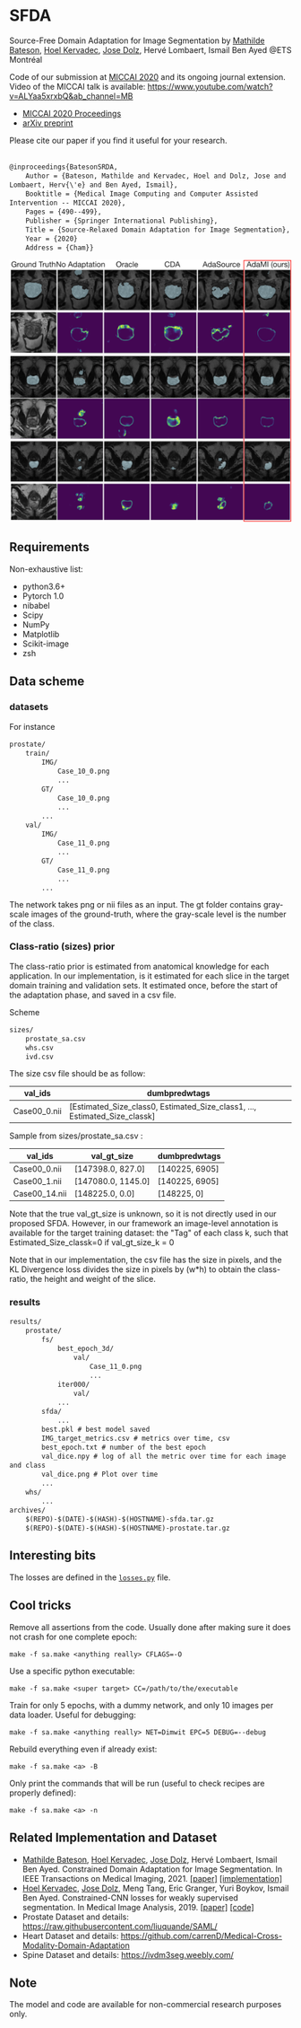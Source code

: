 # SFDA
Source-Free Domain Adaptation for Image Segmentation
by [Mathilde Bateson](https://github.com/mathilde-b), [Hoel Kervadec](https://github.com/HKervadec), [Jose Dolz](https://github.com/josedolz), Hervé Lombaert, Ismail Ben Ayed @ETS Montréal

Code of our submission at [MICCAI 2020](https://link.springer.com/chapter/10.1007/978-3-030-59710-8_48) and its ongoing journal extension. Video of the MICCAI talk is available: 
https://www.youtube.com/watch?v=ALYaa5xrxbQ&ab_channel=MB

* [MICCAI 2020 Proceedings](https://link.springer.com/chapter/10.1007/978-3-030-59710-8_48)
* [arXiv preprint](https://arxiv.org/abs/2005.03697)

Please cite our paper if you find it useful for your research.

```

@inproceedings{BatesonSRDA,
	Author = {Bateson, Mathilde and Kervadec, Hoel and Dolz, Jose and Lombaert, Herv{\'e} and Ben Ayed, Ismail},
	Booktitle = {Medical Image Computing and Computer Assisted Intervention -- MICCAI 2020},
	Pages = {490--499},
	Publisher = {Springer International Publishing},
	Title = {Source-Relaxed Domain Adaptation for Image Segmentation},
	Year = {2020}
    Address = {Cham}}

```

![Visual comparison](seg_pro3.png)


## Requirements
Non-exhaustive list:
* python3.6+
* Pytorch 1.0
* nibabel
* Scipy
* NumPy
* Matplotlib
* Scikit-image
* zsh

## Data scheme
### datasets
For instance
```
prostate/
    train/
        IMG/
            Case_10_0.png
            ...
        GT/
            Case_10_0.png
            ...
        ...
    val/
        IMG/
            Case_11_0.png
            ...
        GT/
            Case_11_0.png
            ...
        ...
```
The network takes png or nii files as an input. The gt folder contains gray-scale images of the ground-truth, where the gray-scale level is the number of the class.

### Class-ratio (sizes) prior
The class-ratio prior is estimated from anatomical knowledge for each application. In our implementation, is it estimated for each slice in the target domain training and validation sets. It estimated once, before the start of the adaptation phase, and saved in a csv file. 

Scheme
```
sizes/
    prostate_sa.csv
    whs.csv
    ivd.csv
```
The size csv file should be as follow:

| val_ids | dumbpredwtags
| ------------- | ------------- |
| Case00_0.nii | [Estimated_Size_class0, Estimated_Size_class1, ..., Estimated_Size_classk]

Sample from sizes/prostate_sa.csv :

| val_ids  | val_gt_size | dumbpredwtags
| ------------- | ------------- |------------- |
| Case00_0.nii  | [147398.0, 827.0]  | [140225, 6905]
| Case00_1.nii  | [147080.0, 1145.0]  | [140225, 6905]
| Case00_14.nii  | [148225.0, 0.0] | [148225, 0]

Note that the true val_gt_size is unknown, so it is not directly used in our proposed SFDA. However, in our framework an image-level annotation is available for the target training dataset: the "Tag" of each class k, such that Estimated_Size_classk=0 if val_gt_size_k = 0

Note that in our implementation, the csv file has the size in pixels, and the KL Divergence loss divides the size in pixels by (w*h) to obtain the class-ratio, the height and weight of the slice.

### results
```
results/
    prostate/
        fs/
            best_epoch_3d/
                val/
                    Case_11_0.png
                    ...
            iter000/
                val/
            ...
        sfda/
            ...
        best.pkl # best model saved
        IMG_target_metrics.csv # metrics over time, csv
        best_epoch.txt # number of the best epoch
        val_dice.npy # log of all the metric over time for each image and class
        val_dice.png # Plot over time
        ...
    whs/
        ...
archives/
    $(REPO)-$(DATE)-$(HASH)-$(HOSTNAME)-sfda.tar.gz
    $(REPO)-$(DATE)-$(HASH)-$(HOSTNAME)-prostate.tar.gz
```
## Interesting bits
The losses are defined in the [`losses.py`](losses.py) file. 

## Cool tricks
Remove all assertions from the code. Usually done after making sure it does not crash for one complete epoch:
```
make -f sa.make <anything really> CFLAGS=-O
```

Use a specific python executable:
```
make -f sa.make <super target> CC=/path/to/the/executable
```

Train for only 5 epochs, with a dummy network, and only 10 images per data loader. Useful for debugging:
```
make -f sa.make <anything really> NET=Dimwit EPC=5 DEBUG=--debug
```

Rebuild everything even if already exist:
```
make -f sa.make <a> -B
```

Only print the commands that will be run (useful to check recipes are properly defined):
```
make -f sa.make <a> -n
```


## Related Implementation and Dataset
* [Mathilde Bateson](https://github.com/mathilde-b), [Hoel Kervadec](https://github.com/HKervadec), [Jose Dolz](https://github.com/josedolz), Hervé Lombaert, Ismail Ben Ayed. Constrained Domain Adaptation for Image Segmentation. In IEEE Transactions on Medical Imaging, 2021. [[paper]](https://ieeexplore.ieee.org/document/9382339) [[implementation]](https://github.com/mathilde-b/CDA) 
* [Hoel Kervadec](https://github.com/HKervadec), [Jose Dolz](https://github.com/josedolz), Meng Tang, Eric Granger, Yuri Boykov, Ismail Ben Ayed. Constrained-CNN losses for weakly supervised segmentation. In Medical Image Analysis, 2019. [[paper]](https://www.sciencedirect.com/science/article/pii/S1361841518306145?via%3Dihub) [[code]](https://github.com/LIVIAETS/SizeLoss_WSS)
* Prostate Dataset and details: https://raw.githubusercontent.com/liuquande/SAML/
* Heart Dataset and details: https://github.com/carrenD/Medical-Cross-Modality-Domain-Adaptation
* Spine Dataset and details: https://ivdm3seg.weebly.com/ 


## Note
The model and code are available for non-commercial research purposes only.
